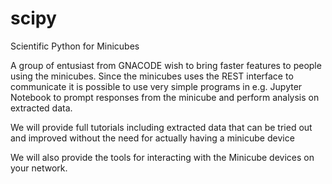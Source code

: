 # scipy
Scientific Python for Minicubes

A group of entusiast from GNACODE wish to bring faster features to people using the minicubes. Since the minicubes uses the REST interface to communicate it is possible to use very simple programs in e.g. Jupyter Notebook to prompt responses from the minicube and perform analysis on extracted data.

We will provide full tutorials including extracted data that can be tried out and improved without the need for actually having a minicube device

We will also provide the tools for interacting with the Minicube devices on your network.
